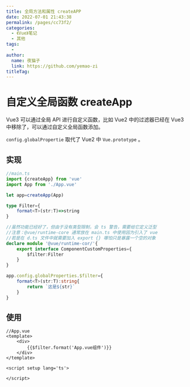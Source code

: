 ```yaml
---
title: 全局方法和属性 createAPP
date: 2022-07-01 21:43:38
permalink: /pages/cc73f2/
categories:
  - 《Vue》笔记
  - 其他
tags:
  - 
author: 
  name: 夜猫子
  link: https://github.com/yemao-zi
titleTag: 
---
```

# 自定义全局函数 createApp

Vue3 可以通过全局 API 进行自定义函数，比如 Vue2 中的过滤器已经在 Vue3 中移除了，可以通过自定义全局函数添加。

`config.globalPropertie` 取代了 Vue2 中 `Vue.prototype` 。

## 实现

~~~typescript
//main.ts
import {createApp} from 'vue'
import App from './App.vue'

let app=createApp(App)

type Filter={
    format<T>(str:T)=>string
}

//虽然功能已经好了，但由于没有类型限制，会 ts 警告，需要给它定义泛型
//注意：@vue/runtime-core 通常放在 main.ts 中使用因为引入了 vue 
//若是在 d.ts 文件中就需要加入 export {} 哪怕只是暴露一个空的对象
declare module '@vue/runtime-cor/'{
	export interface ComponentCustomProperties={
		$filter:Filter
    }
}

app.config.globalProperties.$filter={
    format<T>(str:T):string{
        return `这是${str}`
	}
}
~~~

## 使用

~~~vue
//App.vue
<template>
	<div>
        {{$filter.format('App.vue组件')}}
    </div>
</template>

<script setup lang='ts'>
    
</script>
~~~

